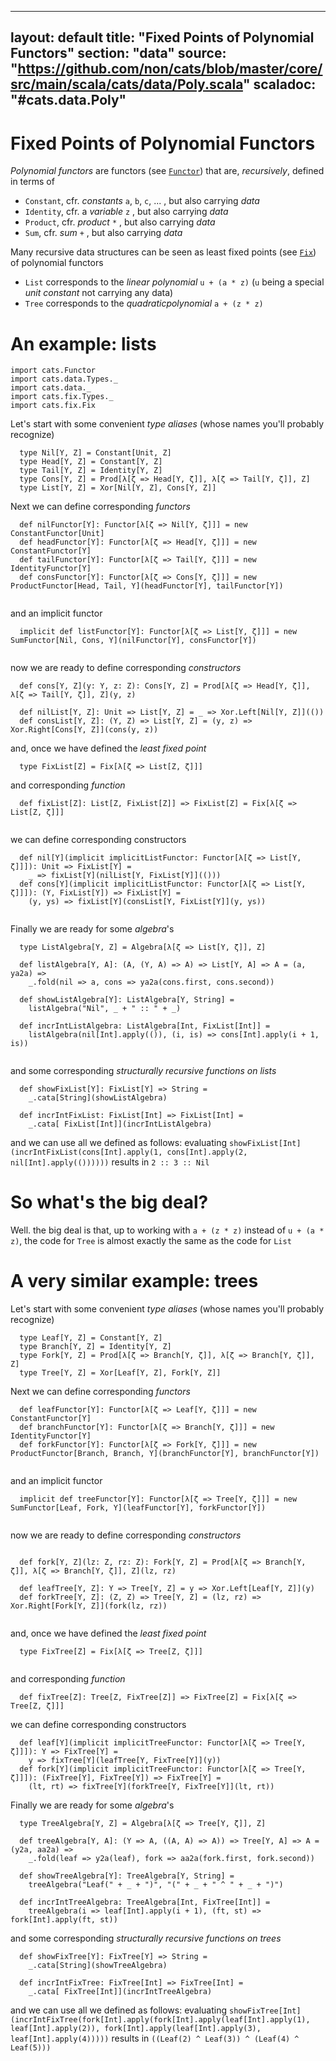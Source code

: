 ---
layout: default
title:  "Fixed Points of Polynomial Functors"
section: "data"
source: "https://github.com/non/cats/blob/master/core/src/main/scala/cats/data/Poly.scala"
scaladoc: "#cats.data.Poly"
---------------------------
# Fixed Points of Polynomial Functors

*Polynomial functors* are functors (see [`Functor`](functor.html)) that are, *recursively*, defined in terms of 

 * `Constant`, cfr. *constants* `a`, `b`, `c`, ... , but also carrying *data*
 * `Identity`, cfr. a *variable* `z` , but also carrying *data*
 * `Product`, cfr. *product* `*` , but also carrying *data*
 * `Sum`, cfr. *sum* `+` , but also carrying *data*
 
 Many recursive data structures can be seen as least fixed points (see [`Fix`](fix.html)) of polynomial functors
 
  * `List` corresponds to the *linear polynomial* `u + (a * z)` (`u` being a special *unit constant* not carrying any data)
  * `Tree` corresponds to the *quadraticpolynomial*  `a + (z * z)`
  
  
# An example: lists
  
```tut
import cats.Functor
import cats.data.Types._
import cats.data._
import cats.fix.Types._
import cats.fix.Fix

```

Let's start with some convenient *type aliases* (whose names you'll probably recognize)
  
```tut
  type Nil[Y, Z] = Constant[Unit, Z]
  type Head[Y, Z] = Constant[Y, Z]
  type Tail[Y, Z] = Identity[Y, Z]
  type Cons[Y, Z] = Prod[λ[ζ => Head[Y, ζ]], λ[ζ => Tail[Y, ζ]], Z]
  type List[Y, Z] = Xor[Nil[Y, Z], Cons[Y, Z]]

```
 
Next we can define corresponding *functors*
 
```tut
  def nilFunctor[Y]: Functor[λ[ζ => Nil[Y, ζ]]] = new ConstantFunctor[Unit]
  def headFunctor[Y]: Functor[λ[ζ => Head[Y, ζ]]] = new ConstantFunctor[Y]
  def tailFunctor[Y]: Functor[λ[ζ => Tail[Y, ζ]]] = new IdentityFunctor[Y]
  def consFunctor[Y]: Functor[λ[ζ => Cons[Y, ζ]]] = new ProductFunctor[Head, Tail, Y](headFunctor[Y], tailFunctor[Y])
  
```

and an implicit functor

```tut
  implicit def listFunctor[Y]: Functor[λ[ζ => List[Y, ζ]]] = new SumFunctor[Nil, Cons, Y](nilFunctor[Y], consFunctor[Y])
  
```

now we are ready to define corresponding *constructors*

```tut
  def cons[Y, Z](y: Y, z: Z): Cons[Y, Z] = Prod[λ[ζ => Head[Y, ζ]], λ[ζ => Tail[Y, ζ]], Z](y, z)

  def nilList[Y, Z]: Unit => List[Y, Z] = _ => Xor.Left[Nil[Y, Z]](())
  def consList[Y, Z]: (Y, Z) => List[Y, Z] = (y, z) => Xor.Right[Cons[Y, Z]](cons(y, z))

```

and, once we have defined the *least fixed point*

```tut
  type FixList[Z] = Fix[λ[ζ => List[Z, ζ]]]

```

and corresponding *function*
```tut
  def fixList[Z]: List[Z, FixList[Z]] => FixList[Z] = Fix[λ[ζ => List[Z, ζ]]]
  
```

we can define corresponding constructors

```tut
  def nil[Y](implicit implicitListFunctor: Functor[λ[ζ => List[Y, ζ]]]): Unit => FixList[Y] =
    _ => fixList[Y](nilList[Y, FixList[Y]](()))
  def cons[Y](implicit implicitListFunctor: Functor[λ[ζ => List[Y, ζ]]]): (Y, FixList[Y]) => FixList[Y] =
    (y, ys) => fixList[Y](consList[Y, FixList[Y]](y, ys))
    
```

Finally we are ready for some *algebra*'s
```tut
  type ListAlgebra[Y, Z] = Algebra[λ[ζ => List[Y, ζ]], Z]

  def listAlgebra[Y, A]: (A, (Y, A) => A) => List[Y, A] => A = (a, ya2a) =>
    _.fold(nil => a, cons => ya2a(cons.first, cons.second))

  def showListAlgebra[Y]: ListAlgebra[Y, String] =
    listAlgebra("Nil", _ + " :: " + _)
 
  def incrIntListAlgebra: ListAlgebra[Int, FixList[Int]] =
    listAlgebra(nil[Int].apply(()), (i, is) => cons[Int].apply(i + 1, is))  
     
```

and some corresponding *structurally recursive functions on lists*
```tut
  def showFixList[Y]: FixList[Y] => String =
    _.cata[String](showListAlgebra)

  def incrIntFixList: FixList[Int] => FixList[Int] =
    _.cata[ FixList[Int]](incrIntListAlgebra)

```

and we can use all we defined as follows:
evaluating `showFixList[Int](incrIntFixList(cons[Int].apply(1, cons[Int].apply(2, nil[Int].apply(())))))` 
results in `2 :: 3 :: Nil`


# So what's the big deal?

Well. the big deal is that, up to working with `a + (z * z)` instead of `u + (a * z)`,
the code for `Tree` is almost exactly the same as the code for `List`


  
# A very similar example: trees
  

Let's start with some convenient *type aliases* (whose names you'll probably recognize)
  
```tut
  type Leaf[Y, Z] = Constant[Y, Z]
  type Branch[Y, Z] = Identity[Y, Z]
  type Fork[Y, Z] = Prod[λ[ζ => Branch[Y, ζ]], λ[ζ => Branch[Y, ζ]], Z]
  type Tree[Y, Z] = Xor[Leaf[Y, Z], Fork[Y, Z]]

```
 
Next we can define corresponding *functors*
 
```tut
  def leafFunctor[Y]: Functor[λ[ζ => Leaf[Y, ζ]]] = new ConstantFunctor[Y]
  def branchFunctor[Y]: Functor[λ[ζ => Branch[Y, ζ]]] = new IdentityFunctor[Y]
  def forkFunctor[Y]: Functor[λ[ζ => Fork[Y, ζ]]] = new ProductFunctor[Branch, Branch, Y](branchFunctor[Y], branchFunctor[Y])
  
```

and an implicit functor

```tut
  implicit def treeFunctor[Y]: Functor[λ[ζ => Tree[Y, ζ]]] = new SumFunctor[Leaf, Fork, Y](leafFunctor[Y], forkFunctor[Y])
  
```

now we are ready to define corresponding *constructors*

```tut

  def fork[Y, Z](lz: Z, rz: Z): Fork[Y, Z] = Prod[λ[ζ => Branch[Y, ζ]], λ[ζ => Branch[Y, ζ]], Z](lz, rz)

  def leafTree[Y, Z]: Y => Tree[Y, Z] = y => Xor.Left[Leaf[Y, Z]](y)
  def forkTree[Y, Z]: (Z, Z) => Tree[Y, Z] = (lz, rz) => Xor.Right[Fork[Y, Z]](fork(lz, rz))
  
```

and, once we have defined the *least fixed point*

```tut
  type FixTree[Z] = Fix[λ[ζ => Tree[Z, ζ]]]
  
```

and corresponding *function*
```tut
  def fixTree[Z]: Tree[Z, FixTree[Z]] => FixTree[Z] = Fix[λ[ζ => Tree[Z, ζ]]]

```

we can define corresponding constructors

```tut
  def leaf[Y](implicit implicitTreeFunctor: Functor[λ[ζ => Tree[Y, ζ]]]): Y => FixTree[Y] =
    y => fixTree[Y](leafTree[Y, FixTree[Y]](y))
  def fork[Y](implicit implicitTreeFunctor: Functor[λ[ζ => Tree[Y, ζ]]]): (FixTree[Y], FixTree[Y]) => FixTree[Y] =
    (lt, rt) => fixTree[Y](forkTree[Y, FixTree[Y]](lt, rt))

```

Finally we are ready for some *algebra*'s
```tut
  type TreeAlgebra[Y, Z] = Algebra[λ[ζ => Tree[Y, ζ]], Z]

  def treeAlgebra[Y, A]: (Y => A, ((A, A) => A)) => Tree[Y, A] => A = (y2a, aa2a) =>
    _.fold(leaf => y2a(leaf), fork => aa2a(fork.first, fork.second))

  def showTreeAlgebra[Y]: TreeAlgebra[Y, String] =
    treeAlgebra("Leaf(" + _ + ")", "(" + _ + " ^ " + _ + ")")

  def incrIntTreeAlgebra: TreeAlgebra[Int, FixTree[Int]] =
    treeAlgebra(i => leaf[Int].apply(i + 1), (ft, st) => fork[Int].apply(ft, st))  

```

and some corresponding *structurally recursive functions on trees*
```tut
  def showFixTree[Y]: FixTree[Y] => String =
    _.cata[String](showTreeAlgebra)

  def incrIntFixTree: FixTree[Int] => FixTree[Int] =
    _.cata[ FixTree[Int]](incrIntTreeAlgebra)

```

and we can use all we defined as follows:
evaluating `showFixTree[Int](incrIntFixTree(fork[Int].apply(fork[Int].apply(leaf[Int].apply(1), leaf[Int].apply(2)), fork[Int].apply(leaf[Int].apply(3), leaf[Int].apply(4)))))` 
results in `((Leaf(2) ^ Leaf(3)) ^ (Leaf(4) ^ Leaf(5)))`




 
 

